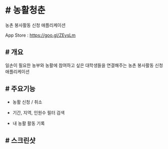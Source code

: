 # # 농활청춘

농촌 봉사활동 신청 애플리케이션

App Store : <https://goo.gl/ZEysLm>


## # 개요

일손이 필요한 농부와 농활에 참여하고 싶은 대학생들을 연결해주는 농촌 봉사활동 신청 애플리케이션


## # 주요기능

* 농활 신청 / 취소

* 기간, 지역, 인원수 필터 검색

* 내 농활 활동 기록


## # 스크린샷

